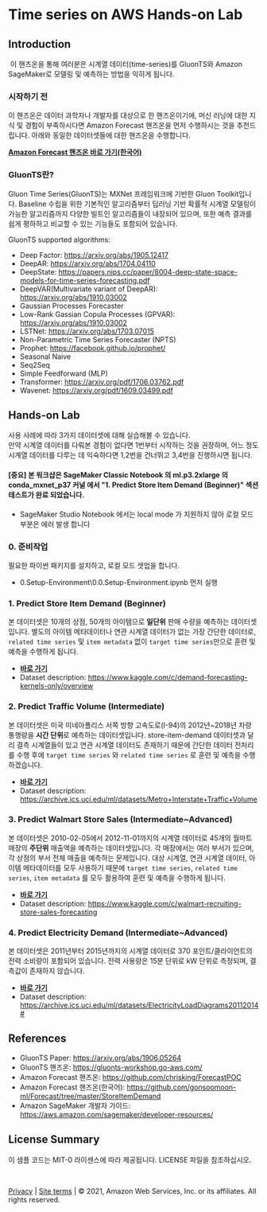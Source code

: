 # Time series on AWS Hands-on Lab

## Introduction
​
이 핸즈온을 통해 여러분은 시계열 데이터(time-series)를 GluonTS와 Amazon SageMaker로 모델링 및 예측하는 방법을 익히게 됩니다.

### 시작하기 전
이 핸즈온은 데이터 과학자나 개발자를 대상으로 한 핸즈온이기에, 머신 러닝에 대한 지식 및 경험이 부족하시다면 Amazon Forecast 핸즈온을 먼저 수행하시는 것을 추천드립니다. 아래와 동일한 데이터셋들에 대한 핸즈온을 수행합니다.

**[Amazon Forecast 핸즈온 바로 가기(한국어)](https://github.com/gonsoomoon-ml/Forecast)** 


### GluonTS란?
Gluon Time Series(GluonTS)는 MXNet 프레임워크에 기반한 Gluon Toolkit입니다.
Baseline 수립을 위한 기본적인 알고리즘부터 딥러닝 기반 확률적 시계열 모델링이 가능한 알고리즘까지 다양한 빌트인 알고리즘들이 내장되어 있으며, 또한 예측 결과를 쉽게 평하하고 비교할 수 있는 기능들도 포함되어 있습니다.

GluonTS supported algorithms:
- Deep Factor: https://arxiv.org/abs/1905.12417
- DeepAR: https://arxiv.org/abs/1704.04110
- DeepState: https://papers.nips.cc/paper/8004-deep-state-space-models-for-time-series-forecasting.pdf
- DeepVAR(Multivariate variant of DeepAR):  https://arxiv.org/abs/1910.03002
- Gaussian Processes Forecaster
- Low-Rank Gassian Copula Processes (GPVAR):  https://arxiv.org/abs/1910.03002
- LSTNet: https://arxiv.org/abs/1703.07015
- Non-Parametric Time Series Forecaster (NPTS)
- Prophet: https://facebook.github.io/prophet/
- Seasonal Naive
- Seq2Seq
- Simple Feedforward (MLP)
- Transformer: https://arxiv.org/pdf/1706.03762.pdf
- Wavenet: https://arxiv.org/pdf/1609.03499.pdf


## Hands-on Lab 
사용 사례에 따라 3가지 데이터셋에 대해 실습해볼 수 있습니다.<br>
만약 시계열 데이터를 다뤄본 경험이 없다면 1번부터 시작하는 것을 권장하며, 어느 정도 시계열 데이터를 다루는 데 익숙하다면 1,2번을 건너뛰고 3,4번을 진행하시면 됩니다.

#### [중요] 본 워크샵은 SageMaker Classic Notebook 의 ml.p3.2xlarge 의 conda_mxnet_p37 커널 에서 "1. Predict Store Item Demand (Beginner)" 섹션 테스트가 완료 되었습니다.
- SageMaker Studio Notebook 에서는 local mode 가 지원하지 않아 로컬 모드 부분은 에러 발생 합니다    


### 0. 준비작업
필요한 파이썬 패키지를 설치하고, 로컬 모드 셋업을 합니다.
- 0.Setup-Environment\0.0.Setup-Environment.ipynb 먼저 실행


### 1. Predict Store Item Demand (Beginner)
본 데이터셋은 10개의 상점, 50개의 아이템으로 **일단위** 판매 수량을 예측하는 데이터셋입니다.
별도의 아이템 메타데이터나 연관 시계열 데이터가 없는 가장 간단한 데이터로, `related time series` 및 `item metadata` 없이 `target time series`만으로 훈련 및 예측을 수행하게 됩니다.

- **[바로 가기](store-item-demand/1.training_local.ipynb)**    
- Dataset description: https://www.kaggle.com/c/demand-forecasting-kernels-only/overview 

### 2. Predict Traffic Volume (Intermediate)

본 데이터셋은 미국 미네아폴리스 서쪽 방향 고속도로(I-94)의 2012년~2018년 차량 통행량을 **시간 단위**로 예측하는 데이터셋입니다. store-item-demand 데이터셋과 달리 결측 시계열들이 있고 연관 시계열 데이터도 존재하기 때문에 간단한 데이터 전처리를 수행 후에 `target time series` 와 `related time series` 로 훈련 및 예측을 수행하겠습니다.

- **[바로 가기](traffic-volume/)**    
- Dataset description: https://archive.ics.uci.edu/ml/datasets/Metro+Interstate+Traffic+Volume

### 3. Predict Walmart Store Sales (Intermediate~Advanced)

본 데이터셋은 2010-02-05에서 2012-11-01까지의 시계열 데이터로 45개의 월마트 매장의 **주단위** 매출액을 예측하는 데이터셋입니다. 각 매장에서는 여러 부서가 있으며, 각 상점의 부서 전체 매출을 예측하는 문제입니다.
대상 시계열, 연관 시계열 데이터, 아이템 메타데이터를 모두 사용하기 때문에  `target time series`, `related time series`, `item metadata` 를 모두 활용하여 훈련 및 예측을 수행하게 됩니다.

- **[바로 가기](walmart-sale/)**    
- Dataset description: https://www.kaggle.com/c/walmart-recruiting-store-sales-forecasting

### 4. Predict Electricity Demand (Intermediate~Advanced)

본 데이터셋은 2011년부터 2015년까지의 시계열 데이터로 370 포인트/클라이언트의 전력 소비량이 포함되어 있습니다. 전력 사용량은 15분 단위로 kW 단위로 측정되며, 결측값이 존재하지 않습니다. 

- **[바로 가기](electricity-demand-byoc-multimodel-endpoint/)**    
- Dataset description: https://archive.ics.uci.edu/ml/datasets/ElectricityLoadDiagrams20112014#


## References
- GluonTS Paper: https://arxiv.org/abs/1906.05264
- GluonTS 핸즈온: https://gluonts-workshop.go-aws.com/
- Amazon Forecast 핸즈온: https://github.com/chrisking/ForecastPOC
- Amazon Forecast 핸즈온(한국어): https://github.com/gonsoomoon-ml/Forecast/tree/master/StoreItemDemand
- Amazon SageMaker 개발자 가이드: https://aws.amazon.com/sagemaker/developer-resources/

## License Summary
이 샘플 코드는 MIT-0 라이센스에 따라 제공됩니다. LICENSE 파일을 참조하십시오.

<br>

[Privacy](https://aws.amazon.com/privacy/) | [Site terms](https://aws.amazon.com/terms/) | © 2021, Amazon Web Services, Inc. or its affiliates. All rights reserved.